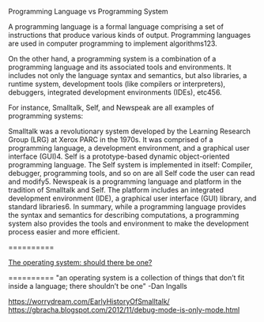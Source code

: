 Programming Language vs Programming System

A programming language is a formal language comprising a set of instructions that produce various kinds of output. Programming languages are used in computer programming to implement algorithms123.

On the other hand, a programming system is a combination of a programming language and its associated tools and environments.
It includes not only the language syntax and semantics, but also libraries, a runtime system, development tools (like compilers or interpreters),
debuggers, integrated development environments (IDEs), etc456.

For instance, Smalltalk, Self, and Newspeak are all examples of programming systems:

Smalltalk was a revolutionary system developed by the Learning Research Group (LRG) at Xerox PARC in the 1970s. It was comprised of a programming language, a development environment, and a graphical user interface (GUI)4.
Self is a prototype-based dynamic object-oriented programming language. The Self system is implemented in itself: Compiler, debugger, programming tools, and so on are all Self code the user can read and modify5.
Newspeak is a programming language and platform in the tradition of Smalltalk and Self. The platform includes an integrated development environment (IDE), a graphical user interface (GUI) library, and standard libraries6.
In summary, while a programming language provides the syntax and semantics for describing computations, a programming system also provides the tools and environment to make the development process easier and more efficient.

==========

[The operating system: should there be one?](https://www.humprog.org/~stephen/research/papers/kell13operating.pdf)

==========
"an operating system is a collection of things that don’t fit inside a language; there
shouldn’t be one" -Dan Ingalls

<https://worrydream.com/EarlyHistoryOfSmalltalk/>
<https://gbracha.blogspot.com/2012/11/debug-mode-is-only-mode.html>
